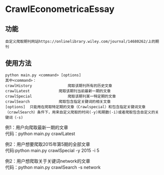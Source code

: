 # CrawlEconometricaEssay
## 功能
	自定义爬取期刊网站https://onlinelibrary.wiley.com/journal/14680262/上的期刊  
	
## 使用方法
	python main.py <command> [options]  
	其中<command>：  
	crawlHistory				爬取该期刊所有的历史文章  
	crawlLatest				爬取该期刊当前最新一期的文章  
	crawlSpecial				爬取该期刊某一特定期的文章  
	crawlSearch				爬取包含指定关键词的相关文章
	[options]  只能用在爬取特定期的文章（Crawlspecial）和包含指定关键词文章（crawlSearch）条件下，用来自定义爬取的时间(-y)和期数(-i)或者爬取包含自定义的关键词（-s)    


例1：用户向爬取最新一期的文章   
	代码：python main.py crawlLatest  


例2：用户想要爬取2015年第5期的全部文章   
	代码:python main.py crawlSpecial -y 2015 -i 5 


例2：用户想爬取关于关键词network的文章  
	代码：python main.py crawlSearch -s network  
